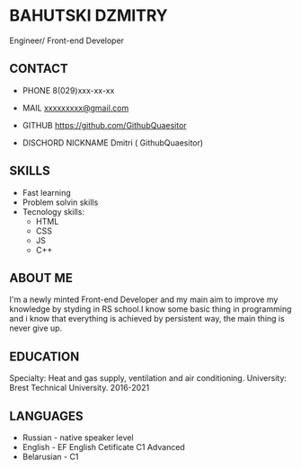 # BAHUTSKI DZMITRY
Engineer/ Front-end Developer

## CONTACT
* PHONE
8(029)xxx-xx-xx

* MAIL
xxxxxxxxx@gmail.com

* GITHUB
https://github.com/GithubQuaesitor

* DISCHORD NICKNAME
Dmitri ( GithubQuaesitor)

## SKILLS
* Fast learning
* Problem solvin skills
* Tecnology skills:
    * HTML
    * CSS
    * JS
    * C++


## ABOUT ME
I'm a newly minted Front-end Developer and my main aim to improve my knowledge
by styding in RS school.I know some basic thing in programming and i know that
everything is achieved by persistent way, the main thing is never give up.

## EDUCATION
Specialty:
Heat and gas supply, ventilation and air conditioning.
University:
Brest Technical University.
2016-2021

## LANGUAGES
* Russian - native speaker level
* English - EF English Cetificate C1 Advanced
* Belarusian - C1 